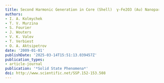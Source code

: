 ```yaml
---
title: Second Harmonic Generation in Core (Shell)  γ-Fe2O3 (Au) Nanoparticles
authors:
- I. A. Kolmychek
- T. V. Murzina
- S. Fourier
- J. Wouters
- V. K. Valev
- T. Verbiest
- O. A. Aktsipetrov
date: '2009-01-01'
publishDate: '2025-03-14T15:51:13.039457Z'
publication_types:
- article-journal
publication: '*Solid State Phenomena*'
doi: http://www.scientific.net/SSP.152-153.508
---
```

